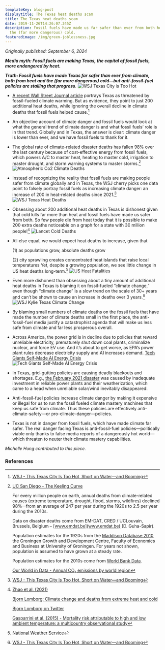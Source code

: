 ```yaml
---
templateKey: blog-post
displaytitle: The Texas heat deaths scam
title: The Texas heat deaths scam
date: 2019-11-26T14:26:07.345Z
description: Fossil fuels have made us far safer than ever from both heat and
  the (far more dangerous) cold.
featuredimage: /img/green-joblessness.jpg
---
```

_Originally published: September 6, 2024_


***Media myth: Fossil fuels are making Texas, the capital of fossil fuels, more endangered by heat.***

***Truth: Fossil fuels have made Texas far safer than ever from climate, both from heat and the (far more dangerous) cold—but anti-fossil-fuel policies are stalling that progress.***
    ![WSJ Texas City is Too Hot](/img/wsj-texas-city-is-too-hot.jpg)

- [A recent Wall Street Journal article](https://www.wsj.com/us-news/climate-environment/kyle-texas-city-growth-heat-water-6660dc42) portrays Texas as threatened by fossil-fueled climate warming. But as evidence, they point to just 200 additional heat deaths, while ignoring the overall decline in climate deaths that fossil fuels helped cause.[^1]

- An objective account of climate danger and fossil fuels would look at what the general trend of climate danger is and what fossil fuels’ role is in that trend. Globally and in Texas, the answer is clear: climate danger is lower than ever, and we have fossil fuels to thank for it.

- The global rate of climate-related disaster deaths has fallen 98% over the last century because of cost-effective energy from fossil fuels, which powers A/C to master heat, heating to master cold, irrigation to master drought, and storm warning systems to master storms.[^2]
    ![Atmospheric Co2 Climate Deaths](/img/3-atmospheric-co2-climate-deaths.jpg)

- Instead of recognizing the reality that fossil fuels are making people safer from climate globally and in Texas, the WSJ cherry picks one data point to falsely portray fossil fuels as increasing climate danger: an increase of 200 in heat-related deaths since 2021.[^3]
    ![WSJ Texas Heat Deaths](/img/wsj-texas-heat-deaths.jpg)

- Obsessing about 200 additional heat deaths in Texas is dishonest given that cold kills far more than heat and fossil fuels have made us safer from both. So few people die from heat today that it is possible to make 200 extra deaths noticeable on a graph for a state with 30 million people![^4]
    ![Lancet Cold Deaths](/img/image-1-lancet-more-cold-death-than-heat-death-everywhere.jpg)

- All else equal, we would expect heat deaths to increase, given that

    (1) as populations grow, absolute deaths grow

    (2) city sprawling creates concentrated heat islands that raise local temperatures
    Yet, despite a growing population, we see little change in US heat deaths long-term.[^5]
    ![US Heat Fatalities](/img/us-heat-fatalities.jpg)

- Even more dishonest than obsessing about a tiny amount of additional heat deaths in Texas is blaming it on fossil-fueled “climate change,” even though “climate change” is a slow trend on the scale of 30+ years and can’t be shown to cause an increase in deaths over 3 years.[^6]
    ![WSJ Kylie Texas Climate Change](/img/wsj-kylie-texas-climate-change.jpg)

- By blaming small numbers of climate deaths on the fossil fuels that have made the number of climate deaths small in the first place, the anti-fossil-fuel media justify a catastrophist agenda that will make us less safe from climate and far less prosperous overall.

- Across America, the power grid is in decline due to policies that reward unreliable electricity, prematurely shut down coal plants, criminalize nuclear, and force EV use. And it’s about to get worse, as EPA’s power plant rules decrease electricity supply and AI increases demand.
    [Tech Giants Self-Made AI Energy Crisis](https://energytalkingpoints.com/tech-giants-self-made-ai-energy-crisis/)
    ![Tech Giants Self-Made AI Energy Crisis](/img/tech-giants-self-made-ai-energy-crisis.jpg)

- In Texas, grid-gutting policies are causing deadly blackouts and shortages. E.g., [the February 2021 disaster](https://energytalkingpoints.com/texas-electricity-crisis/) was caused by inadequate investment in reliable power plants and their weatherization, which came to a head when unreliable solar/wind inevitably disappeared.

- Anti-fossil-fuel policies increase climate danger by making it expensive or illegal for us to run the fossil fueled climate mastery machines that keep us safe from climate. Thus these policies are effectively anti-climate-safety—or pro-climate-danger—policies.

- Texas is not in danger from fossil fuels, which have made climate far safer. The real danger facing Texas is anti-fossil-fuel policies—politically viable only thanks to false media reports of a dangerously hot world—which threaten to neuter their climate mastery capabilities.

_Michelle Hung contributed to this piece._


### References

[^1]: [WSJ - This Texas City Is Too Hot, Short on Water—and Booming](https://www.wsj.com/us-news/climate-environment/kyle-texas-city-growth-heat-water-6660dc42)

[^2]: 
    [UC San Diego - The Keeling Curve]( https://keelingcurve.ucsd.edu/)

    For every million people on earth, annual deaths from climate-related causes (extreme temperature, drought, flood, storms, wildfires) declined 98%--from an average of 247 per year during the 1920s to 2.5 per year during the 2010s.

    Data on disaster deaths come from EM-DAT, CRED / UCLouvain, Brussels, Belgium – [www.emdat.be](www.emdat.be) (D. Guha-Sapir).

    Population estimates for the 1920s from the [Maddison Database 2010](https://www.rug.nl/ggdc/historicaldevelopment/maddison/releases/maddison-database-2010), the Groningen Growth and Development Centre, Faculty of Economics and Business at University of Groningen. For years not shown, population is assumed to have grown at a steady rate.

    Population estimates for the 2010s come from [World Bank Data](https://data.worldbank.org/indicator/SP.POP.TOTL).

    [Our World in Data - Annual CO₂ emissions by world region](https://ourworldindata.org/grapher/annual-co-emissions-by-region)

[^3]: [WSJ - This Texas City Is Too Hot, Short on Water—and Booming](https://www.wsj.com/us-news/climate-environment/kyle-texas-city-growth-heat-water-6660dc42)

[^4]:
    [Zhao et al. (2021)](https://www.thelancet.com/journals/lanplh/article/PIIS2542-5196(21)00081-4/fulltext)

    [Bjorn Lomborg: Climate change and deaths from extreme heat and cold](https://financialpost.com/opinion/bjorn-lomborg-climate-change-and-deaths-from-extreme-heat-and-cold)

    [Bjorn Lomborg on Twitter](https://x.com/BjornLomborg/status/1611699218053308417)

    [Gasparrini et al. (2015) - Mortality risk attributable to high and low ambient temperature: a multicountry observational study](https://x.com/BjornLomborg/status/1611699218053308417)

[^5]: [National Weather Service](https://www.weather.gov/media/hazstat/80years_2023.pdf)

[^6]: [WSJ - This Texas City Is Too Hot, Short on Water—and Booming](https://www.wsj.com/us-news/climate-environment/kyle-texas-city-growth-heat-water-6660dc42)